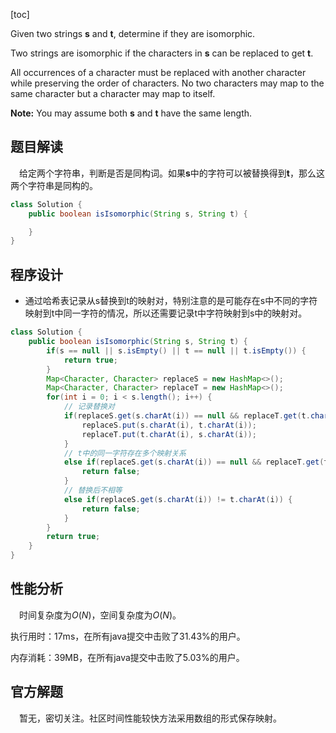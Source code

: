 [toc]

Given two strings **s** and **t**, determine if they are isomorphic.

Two strings are isomorphic if the characters in **s** can be replaced to get **t**.

All occurrences of a character must be replaced with another character while preserving the order of characters. No two characters may map to the same character but a character may map to itself.

**Note:**
You may assume both **s** and **t** have the same length.



## 题目解读

&emsp;给定两个字符串，判断是否是同构词。如果**s**中的字符可以被替换得到**t**，那么这两个字符串是同构的。

```java
class Solution {
    public boolean isIsomorphic(String s, String t) {

    }
}
```

## 程序设计

* 通过哈希表记录从s替换到t的映射对，特别注意的是可能存在s中不同的字符映射到t中同一字符的情况，所以还需要记录t中字符映射到s中的映射对。

```java
class Solution {
    public boolean isIsomorphic(String s, String t) {
        if(s == null || s.isEmpty() || t == null || t.isEmpty()) {
            return true;
        }
        Map<Character, Character> replaceS = new HashMap<>();
        Map<Character, Character> replaceT = new HashMap<>();
        for(int i = 0; i < s.length(); i++) {
            // 记录替换对
            if(replaceS.get(s.charAt(i)) == null && replaceT.get(t.charAt(i)) == null) {
                replaceS.put(s.charAt(i), t.charAt(i));
                replaceT.put(t.charAt(i), s.charAt(i));
            } 
            // t中的同一字符存在多个映射关系
            else if(replaceS.get(s.charAt(i)) == null && replaceT.get(t.charAt(i)) != null) {
                return false;
            }
            // 替换后不相等
            else if(replaceS.get(s.charAt(i)) != t.charAt(i)) {
                return false;
            }
        }
        return true;
    }
}
```

## 性能分析

&emsp;时间复杂度为$O(N)$，空间复杂度为$O(N)$。

执行用时：17ms，在所有java提交中击败了31.43%的用户。

内存消耗：39MB，在所有java提交中击败了5.03%的用户。

## 官方解题

&emsp;暂无，密切关注。社区时间性能较快方法采用数组的形式保存映射。